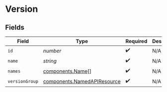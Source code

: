 # Version


## Fields

| Field                                                                      | Type                                                                       | Required                                                                   | Description                                                                |
| -------------------------------------------------------------------------- | -------------------------------------------------------------------------- | -------------------------------------------------------------------------- | -------------------------------------------------------------------------- |
| `id`                                                                       | *number*                                                                   | :heavy_check_mark:                                                         | N/A                                                                        |
| `name`                                                                     | *string*                                                                   | :heavy_check_mark:                                                         | N/A                                                                        |
| `names`                                                                    | [components.Name](../../models/components/name.md)[]                       | :heavy_check_mark:                                                         | N/A                                                                        |
| `versionGroup`                                                             | [components.NamedAPIResource](../../models/components/namedapiresource.md) | :heavy_check_mark:                                                         | N/A                                                                        |